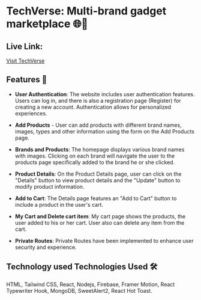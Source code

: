 # TechVerse: Multi-brand gadget marketplace 🌐🔧

## Live Link:
[Visit TechVerse](https://tech-brand-ebf4f.web.app)


## Features 🚀

- **User Authentication**: The website includes user authentication features. Users can log in, and there is also a registration page (Register) for creating a new account. Authentication allows for personalized experiences.



- **Add Products** - User can add products with different brand names, images, types and other information using the form on the Add Products page.



- **Brands and Products**: The homepage displays various brand names with images. Clicking on each brand will navigate the user to the products page specifically added to the brand he or she clicked.



- **Product Details**: On the Product Details page, user can click on the "Details" button to view product details and the "Update" button to modify product information.



- **Add to Cart**: The Details page features an "Add to Cart" button to include a product in the user's cart.



- **My Cart and Delete cart item**: My cart page shows the products, the user added to his or her cart. User also can delete any item from the cart.



- **Private Routes**: Private Routes have been implemented to enhance user security and experience.


## Technology used Technologies Used 🛠️
 HTML, Tailwind CSS, React, Nodejs, Firebase, Framer Motion, React Typewriter Hook, MongoDB, SweetAlert2, React Hot Toast.

